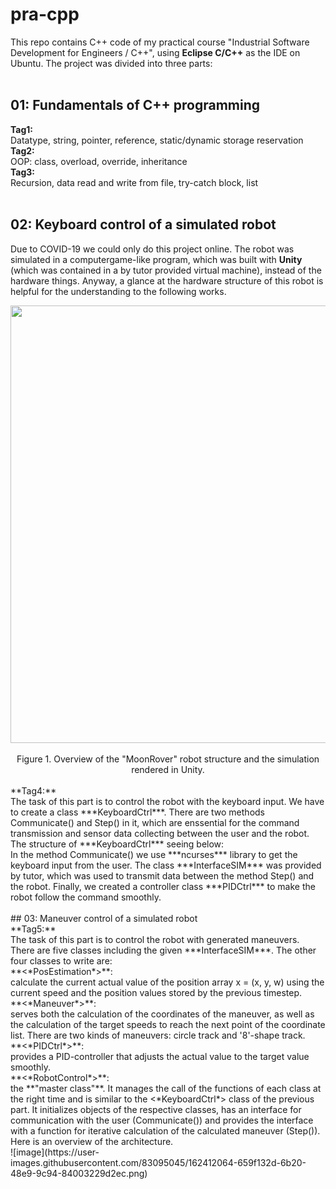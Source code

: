 # pra-cpp
This repo contains C++ code of my practical course "Industrial Software Development for Engineers / C++", using **Eclipse C/C++** as the IDE on Ubuntu. The project was divided into three parts:<br>
<br>
## 01: Fundamentals of C++ programming<br>
  **Tag1:** <br>    Datatype, string, pointer, reference, static/dynamic storage reservation <br>
  **Tag2:** <br>    OOP: class, overload, override, inheritance<br>
  **Tag3:** <br>    Recursion, data read and write from file, try-catch block, list<br>
  <br>
## 02: Keyboard control of a simulated robot<br>
Due to COVID-19 we could only do this project online. The robot was simulated in a computergame-like program, which was built with **Unity** (which was contained in a by tutor provided virtual machine), instead of the hardware things. Anyway, a glance at the hardware structure of this robot is helpful for the understanding to the following works.<br>

<div align=center><img src="https://user-images.githubusercontent.com/83095045/162573855-60ed8393-7099-4b26-9706-8c61db6a80aa.png" width="700"></div>
<br>
<center>Figure 1. Overview of the "MoonRover" robot structure and the simulation rendered in Unity.</center>
<br>
**Tag4:**<br>
The task of this part is to control the robot with the keyboard input. We have to create a class ***KeyboardCtrl***. There are two methods Communicate() and Step() in it, which are enssential for the command transmission and sensor data collecting between the user and the robot.<br>
The structure of ***KeyboardCtrl*** seeing below:<br>
In the method Communicate() we use ***ncurses*** library to get the keyboard input from the user. The class ***InterfaceSIM*** was provided by tutor, which was used to transmit data between the method Step() and the robot. Finally, we created a controller class ***PIDCtrl*** to make the robot follow the command smoothly.<br>
<br>
## 03: Maneuver control of a simulated robot<br>
**Tag5:**<br>
The task of this part is to control the robot with generated maneuvers. There are five classes including the given ***InterfaceSIM***. The other four classes to write are:
  <br>**<*PosEstimation*>**:<br>
  calculate the current actual value of the position array x = (x, y, w) using the current speed and the position values stored by the previous timestep.
  <br>**<*Maneuver*>**:<br>
  serves both the calculation of the coordinates of the maneuver, as well as the calculation of the target speeds to reach the next point of the coordinate list. There are two kinds of maneuvers: circle track and '8'-shape track.
  <br>**<*PIDCtrl*>**:<br>
  provides a PID-controller that adjusts the actual value to the target value smoothly.
  <br>**<*RobotControl*>**:<br>
  the **"master class"**. It manages the call of the functions of each class at the right time and is similar to the <*KeyboardCtrl*> class of the previous part. It initializes objects of the respective classes, has an interface for communication with the user (Communicate()) and provides the interface with a function for iterative calculation of the calculated maneuver (Step()).
  <br>Here is an overview of the architecture.<br>
  ![image](https://user-images.githubusercontent.com/83095045/162412064-659f132d-6b20-48e9-9c94-84003229d2ec.png)

  
  
